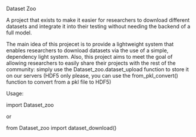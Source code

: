 Dataset Zoo

A project that exists to make it easier for researchers to download different datasets and integrate it into their testing without needing the backend of a full model.

The main idea of this projecet is to provide a lightweight system that enables researchers to download datasets via the use of a simple, dependency light system. Also, this project aims to meet the goal of allowing researchers to easily share their projects with the rest of the community: simply use the Dataset_zoo.dataset_upload function to store it on our servers (HDF5 only please, you can use the from_pkl_convert() function to convert from a pkl file to HDF5)

Usage:

import Dataset_zoo

or

from Dataset_zoo import dataset_download(<supported dataset name>)
